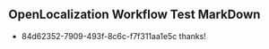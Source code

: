 ## OpenLocalization Workflow Test MarkDown
* 84d62352-7909-493f-8c6c-f7f311aa1e5c 
thanks!<!--HONumber=Mar16_HO2-->
